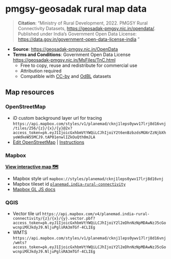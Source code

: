 # pmgsy-geosadak rural map data

> **Citation**: “Ministry of Rural Development, 2022. PMGSY Rural Connectivity Datasets, https://geosadak-pmgsy.nic.in/opendata/. Published under India’s Government Open Data License: https://data.gov.in/government-open-data-license-india ”

- **Source**: https://geosadak-pmgsy.nic.in/OpenData
- **Terms and Conditions**: Government Open Data License https://geosadak-pmgsy.nic.in/MsFiles/TnC.html
  - Free to copy, reuse and redistribute for commercial use
  - Attribution required
  - Compatible with [CC-by](https://creativecommons.org/licenses/by/4.0/) and [OdBL](https://wiki.openstreetmap.org/wiki/Open_Geospatial_Data_from_Government_of_India#India_OpenData:_data.gov.in) datasets

## Map resources

### OpenStreetMap

- iD custom background layer url for tracing `https://api.mapbox.com/styles/v1/planemad/cknj1leps0ywv17lrj8d16vnj/tiles/256/{z}/{x}/{y}@2x?access_token=pk.eyJ1IjoicGxhbmVtYWQiLCJhIjoiY2t6enBzbzdsMGNrZzNjbXhyeWdkeW55MCJ9.tAP01enwlIZkOuQth0mJLA` 
- [Edit OpenStreetMap](https://www.openstreetmap.org/#map=6/20.654/78.915) | [Instructions](https://learnosm.org/en/beginner/id-editor/#configuring-the-background-layer)

### Mapbox

**[View interactive map 🗺️](https://api.mapbox.com/styles/v1/planemad/cknj1leps0ywv17lrj8d16vnj.html?title=copy&access_token=pk.eyJ1IjoicGxhbmVtYWQiLCJhIjoiY2l2eDhnNzNpMDAwNzJ5cGowcnpiMXJkdyJ9.NljuPglsRA3mTGf-4CLIEg&zoomwheel=true&fresh=true#12.56/12.48844/77.19406)**
- Mapbox style url `mapbox://styles/planemad/cknj1leps0ywv17lrj8d16vnj`
- Mapbox tileset id [`planemad.india-rural-connectivity`](https://studio.mapbox.com/tilesets/planemad.india-rural-connectivity)
- [Mapbox GL JS docs](https://docs.mapbox.com/mapbox-gl-js/guides/)

### QGIS

- Vector tile url `https://api.mapbox.com/v4/planemad.india-rural-connectivity/{z}/{x}/{y}.vector.pbf?access_token=pk.eyJ1IjoicGxhbmVtYWQiLCJhIjoiY2l2eDhnNzNpMDAwNzJ5cGowcnpiMXJkdyJ9.NljuPglsRA3mTGf-4CLIEg`
- WMTS `https://api.mapbox.com/styles/v1/planemad/cknj1leps0ywv17lrj8d16vnj/wmts?access_token=pk.eyJ1IjoicGxhbmVtYWQiLCJhIjoiY2l2eDhnNzNpMDAwNzJ5cGowcnpiMXJkdyJ9.NljuPglsRA3mTGf-4CLIEg`
